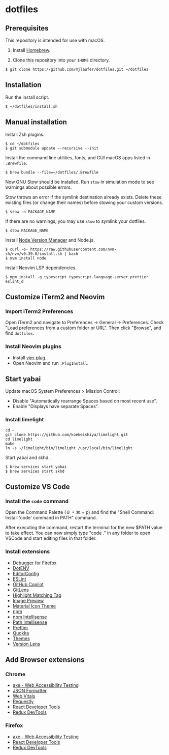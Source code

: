 # dotfiles

## Prerequisites

This repository is intended for use with macOS.

1. Install [Homebrew](https://brew.sh/).

2. Clone this repository into your `$HOME` directory.

```
$ git clone https://github.com/mjlaufer/dotfiles.git ~/dotfiles
```

## Installation

Run the install script.

```
$ ~/dotfiles/install.sh
```

## Manual installation

Install Zsh plugins.

```
$ cd ~/dotfiles
$ git submodule update --recursive --init
```

Install the command line utilities, fonts, and GUI macOS apps listed in `.Brewfile`.

```
$ brew bundle --file=~/dotfiles/.Brewfile
```

Now GNU Stow should be installed. Run `stow` in simulation mode to see warnings about possible errors.

Stow throws an error if the symlink destination already exists. Delete these existing files (or change their names) before stowing your custom versions.

```
$ stow -n PACKAGE_NAME
```

If there are no warnings, you may use `stow` to symlink your dotfiles.

```
$ stow PACKAGE_NAME
```

Install [Node Version Manager](https://github.com/nvm-sh/nvm) and Node.js.

```
$ curl -o- https://raw.githubusercontent.com/nvm-sh/nvm/v0.39.0/install.sh | bash
$ nvm install node
```

Install Neovim LSP dependencies.

```
$ npm install -g typescript typescript-language-server prettier eslint_d
```

## Customize iTerm2 and Neovim

### Import iTerm2 Preferences

Open iTerm2 and navigate to Preferences -> General -> Preferences. Check "Load preferences from a custom folder or URL". Then click "Browse", and find `dotfiles`.

### Install Neovim plugins

-   Install [vim-plug](https://github.com/junegunn/vim-plug).
-   Open Neovim and run `:PlugInstall`.

## Start yabai

Update macOS System Preferences > Mission Control:

-   Disable "Automatically rearrange Spaces based on most recent use".
-   Enable "Displays have separate Spaces".

### Install limelight

```
cd ~
git clone https://github.com/koekeishiya/limelight.git
cd limelight
make
ln -s ~/limelight/bin/limelight /usr/local/bin/limelight
```

Start yabai and skhd.

```
$ brew services start yabai
$ brew services start skhd
```

## Customize VS Code

### Install the `code` command

Open the Command Palette (⇧ + ⌘ + p) and find the "Shell Command: Install 'code' command in PATH" command.

After executing the command, restart the terminal for the new $PATH value to take effect. You can now simply type "code ." in any folder to open VSCode and start editing files in that folder.

### Install extensions

-   [Debugger for Firefox](https://marketplace.visualstudio.com/items?itemName=firefox-devtools.vscode-firefox-debug)
-   [DotENV](https://marketplace.visualstudio.com/items?itemName=mikestead.dotenv)
-   [EditorConfig](https://marketplace.visualstudio.com/items?itemName=EditorConfig.EditorConfig)
-   [ESLint](https://marketplace.visualstudio.com/items?itemName=dbaeumer.vscode-eslint)
-   [GitHub Copilot](https://marketplace.visualstudio.com/items?itemName=GitHub.copilot)
-   [GitLens](https://marketplace.visualstudio.com/items?itemName=eamodio.gitlens)
-   [Highlight Matching Tag](https://marketplace.visualstudio.com/items?itemName=vincaslt.highlight-matching-tag)
-   [Image Preview](https://marketplace.visualstudio.com/items?itemName=kisstkondoros.vscode-gutter-preview)
-   [Material Icon Theme](https://marketplace.visualstudio.com/items?itemName=PKief.material-icon-theme)
-   [npm](https://marketplace.visualstudio.com/items?itemName=eg2.vscode-npm-script&ssr=false#review-details)
-   [npm Intellisense](https://marketplace.visualstudio.com/items?itemName=christian-kohler.npm-intellisense)
-   [Path Intellisense](https://marketplace.visualstudio.com/items?itemName=christian-kohler.path-intellisense)
-   [Prettier](https://marketplace.visualstudio.com/items?itemName=esbenp.prettier-vscode)
-   [Quokka](https://marketplace.visualstudio.com/items?itemName=WallabyJs.quokka-vscode)
-   [Themes](https://marketplace.visualstudio.com/items?itemName=mjlaufer.vscode-themes)
-   [Version Lens](https://marketplace.visualstudio.com/items?itemName=pflannery.vscode-versionlens)

## Add Browser extensions

### Chrome

-   [axe - Web Accessibility Testing](https://chrome.google.com/webstore/detail/axe-web-accessibility-tes/lhdoppojpmngadmnindnejefpokejbdd?hl=en-US)
-   [JSON Formatter](https://chrome.google.com/webstore/detail/json-formatter/bcjindcccaagfpapjjmafapmmgkkhgoa?hl=en)
-   [Web Vitals](https://chrome.google.com/webstore/detail/web-vitals/ahfhijdlegdabablpippeagghigmibma?hl=en)
-   [Requestly](https://chrome.google.com/webstore/detail/requestly-redirect-url-mo/mdnleldcmiljblolnjhpnblkcekpdkpa?hl=en)
-   [React Developer Tools](https://chrome.google.com/webstore/detail/react-developer-tools/fmkadmapgofadopljbjfkapdkoienihi?hl=en)
-   [Redux DevTools](https://chrome.google.com/webstore/detail/redux-devtools/lmhkpmbekcpmknklioeibfkpmmfibljd)

### Firefox

-   [axe - Web Accessibility Testing](https://addons.mozilla.org/en-US/firefox/addon/axe-devtools/)
-   [React Developer Tools](https://addons.mozilla.org/en-US/firefox/addon/react-devtools/)
-   [Redux DevTools](https://addons.mozilla.org/en-US/firefox/addon/reduxdevtools/)
